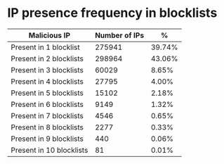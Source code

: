 # IP presence frequency in blocklists
| Malicious IP | Number of IPs | % |
|----|----|----|
| Present in 1 blocklist | 275941 | 39.74% |
| Present in 2 blocklists | 298964 | 43.06% |
| Present in 3 blocklists | 60029 | 8.65% |
| Present in 4 blocklists | 27795 | 4.00% |
| Present in 5 blocklists | 15102 | 2.18% |
| Present in 6 blocklists | 9149 | 1.32% |
| Present in 7 blocklists | 4546 | 0.65% |
| Present in 8 blocklists | 2277 | 0.33% |
| Present in 9 blocklists | 440 | 0.06% |
| Present in 10 blocklists | 81 | 0.01% |
